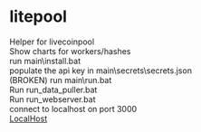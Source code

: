 # litepool
 Helper for livecoinpool <br />
 Show charts for workers/hashes
<br /> 
run main\install.bat <br />
populate the api key in main\secrets\secrets.json <br />
(BROKEN) run main\run.bat <br />
Run run_data_puller.bat <br />
Run run_webserver.bat <br />
connect to localhost on port 3000  
[LocalHost](http://localhost:3000)
